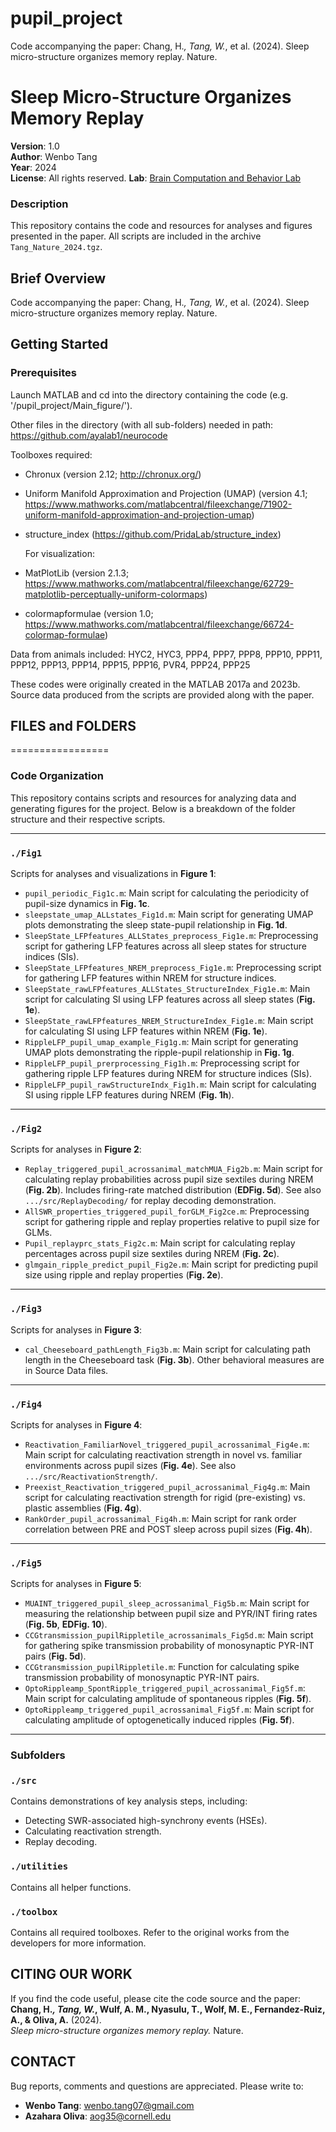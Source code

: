# pupil_project
Code accompanying the paper: Chang, H.*, Tang, W.*, et al. (2024). Sleep micro-structure organizes memory replay. Nature.

# Sleep Micro-Structure Organizes Memory Replay

**Version**: 1.0  
**Author**: Wenbo Tang  
**Year**: 2024  
**License**: All rights reserved.
**Lab**: [Brain Computation and Behavior Lab](https://braincomputation.org/)

### Description
This repository contains the code and resources for analyses and figures presented in the paper. All scripts are included in the archive `Tang_Nature_2024.tgz`.


## Brief Overview

Code accompanying the paper: Chang, H.*, Tang, W.*, et al. (2024). Sleep micro-structure organizes memory replay. Nature.


## Getting Started

### Prerequisites

Launch MATLAB and cd into the directory containing the code (e.g. '/pupil_project/Main_figure/').

Other files in the directory (with all sub-folders) needed in path:  
https://github.com/ayalab1/neurocode

Toolboxes required:
- Chronux (version 2.12; http://chronux.org/) 

- Uniform Manifold Approximation and Projection (UMAP) (version 4.1; https://www.mathworks.com/matlabcentral/fileexchange/71902-uniform-manifold-approximation-and-projection-umap)

- structure_index (https://github.com/PridaLab/structure_index)

  For visualization:
- MatPlotLib (version 2.1.3; https://www.mathworks.com/matlabcentral/fileexchange/62729-matplotlib-perceptually-uniform-colormaps)

- colormapformulae (version 1.0; https://www.mathworks.com/matlabcentral/fileexchange/66724-colormap-formulae) 

Data from animals included: HYC2, HYC3, PPP4, PPP7, PPP8, PPP10, PPP11, PPP12, PPP13, PPP14, PPP15, PPP16, PVR4, PPP24, PPP25

These codes were originally created in the MATLAB 2017a and 2023b. Source data produced from the scripts are provided along with the paper. 


## FILES and FOLDERS
=================
### Code Organization

This repository contains scripts and resources for analyzing data and generating figures for the project. Below is a breakdown of the folder structure and their respective scripts.

---

### `./Fig1`
Scripts for analyses and visualizations in **Figure 1**:

- `pupil_periodic_Fig1c.m`: Main script for calculating the periodicity of pupil-size dynamics in **Fig. 1c**.
- `sleepstate_umap_ALLstates_Fig1d.m`: Main script for generating UMAP plots demonstrating the sleep state-pupil relationship in **Fig. 1d**.
- `SleepState_LFPfeatures_ALLStates_preprocess_Fig1e.m`: Preprocessing script for gathering LFP features across all sleep states for structure indices (SIs).
- `SleepState_LFPfeatures_NREM_preprocess_Fig1e.m`: Preprocessing script for gathering LFP features within NREM for structure indices.
- `SleepState_rawLFPfeatures_ALLStates_StructureIndex_Fig1e.m`: Main script for calculating SI using LFP features across all sleep states (**Fig. 1e**).
- `SleepState_rawLFPfeatures_NREM_StructureIndex_Fig1e.m`: Main script for calculating SI using LFP features within NREM (**Fig. 1e**).
- `RippleLFP_pupil_umap_example_Fig1g.m`: Main script for generating UMAP plots demonstrating the ripple-pupil relationship in **Fig. 1g**.
- `RippleLFP_pupil_prerprocessing_Fig1h.m`: Preprocessing script for gathering ripple LFP features during NREM for structure indices (SIs).
- `RippleLFP_pupil_rawStructureIndx_Fig1h.m`: Main script for calculating SI using ripple LFP features during NREM (**Fig. 1h**).

---

### `./Fig2`
Scripts for analyses in **Figure 2**:

- `Replay_triggered_pupil_acrossanimal_matchMUA_Fig2b.m`: Main script for calculating replay probabilities across pupil size sextiles during NREM (**Fig. 2b**). Includes firing-rate matched distribution (**EDFig. 5d**). See also `.../src/ReplayDecoding/` for replay decoding demonstration.
- `AllSWR_properties_triggered_pupil_forGLM_Fig2ce.m`: Preprocessing script for gathering ripple and replay properties relative to pupil size for GLMs.
- `Pupil_replayprc_stats_Fig2c.m`: Main script for calculating replay percentages across pupil size sextiles during NREM (**Fig. 2c**).
- `glmgain_ripple_predict_pupil_Fig2e.m`: Main script for predicting pupil size using ripple and replay properties (**Fig. 2e**).

---

### `./Fig3`
Scripts for analyses in **Figure 3**:

- `cal_Cheeseboard_pathLength_Fig3b.m`: Main script for calculating path length in the Cheeseboard task (**Fig. 3b**). Other behavioral measures are in Source Data files.

---

### `./Fig4`
Scripts for analyses in **Figure 4**:

- `Reactivation_FamiliarNovel_triggered_pupil_acrossanimal_Fig4e.m`: Main script for calculating reactivation strength in novel vs. familiar environments across pupil sizes (**Fig. 4e**). See also `.../src/ReactivationStrength/`.
- `Preexist_Reactivation_triggered_pupil_acrossanimal_Fig4g.m`: Main script for calculating reactivation strength for rigid (pre-existing) vs. plastic assemblies (**Fig. 4g**).
- `RankOrder_pupil_acrossanimal_Fig4h.m`: Main script for rank order correlation between PRE and POST sleep across pupil sizes (**Fig. 4h**).

---

### `./Fig5`
Scripts for analyses in **Figure 5**:

- `MUAINT_triggered_pupil_sleep_acrossanimal_Fig5b.m`: Main script for measuring the relationship between pupil size and PYR/INT firing rates (**Fig. 5b**, **EDFig. 10**).
- `CCGtransmission_pupilRippletile_acrossanimals_Fig5d.m`: Main script for gathering spike transmission probability of monosynaptic PYR-INT pairs (**Fig. 5d**).
- `CCGtransmission_pupilRippletile.m`: Function for calculating spike transmission probability of monosynaptic PYR-INT pairs.
- `OptoRippleamp_SpontRipple_triggered_pupil_acrossanimal_Fig5f.m`: Main script for calculating amplitude of spontaneous ripples (**Fig. 5f**).
- `OptoRippleamp_triggered_pupil_acrossanimal_Fig5f.m`: Main script for calculating amplitude of optogenetically induced ripples (**Fig. 5f**).

---

### Subfolders

### `./src`
Contains demonstrations of key analysis steps, including:
- Detecting SWR-associated high-synchrony events (HSEs).
- Calculating reactivation strength.
- Replay decoding.

### `./utilities`
Contains all helper functions.

### `./toolbox`
Contains all required toolboxes. Refer to the original works from the developers for more information.



## CITING OUR WORK


If you find the code useful, please cite the code source and the paper:
**Chang, H.*, Tang, W.*, Wulf, A. M., Nyasulu, T., Wolf, M. E., Fernandez-Ruiz, A., & Oliva, A.** (2024).  
*Sleep micro-structure organizes memory replay.* Nature.  


## CONTACT

Bug reports, comments and questions are appreciated.
Please write to: 
- **Wenbo Tang**: [wenbo.tang07@gmail.com](mailto:wenbo.tang07@gmail.com)  
- **Azahara Oliva**: [aog35@cornell.edu](mailto:aog35@cornell.edu)
